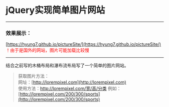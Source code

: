 # jQuery实现简单图片网站

---
### 效果展示：   
[https://hyung7.github.io/pictureSite/](https://hyung7.github.io/pictureSite/)
<font color=#f00>！由于是国外的网站，图片可能加载比较慢</font>

---
结合之前写的木桶布局和瀑布流布局写了一个简单的图片网站。
>获取图片方法：  
网址：[http://lorempixel.com](http://lorempixel.com)  
使用方法：http://lorempixel.com/宽/高/分类
例如：[http://lorempixel.com/200/300/sports](http://lorempixel.com/200/300/sports)